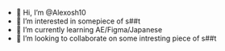 - 👋 Hi, I’m @Alexosh10
- 👀 I’m interested in somepiece of s##t
- 🌱 I’m currently learning AE/Figma/Japanese
- 💞️ I’m looking to collaborate on some intresting piece of s##t


<!---
Alexosh10/Alexosh10 is a ✨ special ✨ repository because its `README.md` (this file) appears on your GitHub profile.
You can click the Preview link to take a look at your changes.
--->

